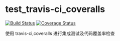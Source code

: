 # test_travis-ci_coveralls 

[![Build Status](https://travis-ci.org/daguomin/test-travis-ci.svg?branch=master)](https://travis-ci.org/daguomin/test-travis-ci)  [![Coverage Status](https://coveralls.io/repos/daguomin/test-travis-ci/badge.svg)](https://coveralls.io/r/daguomin/test-travis-ci)

使用 travis-ci,coveralls 进行集成测试及代码覆盖率检查